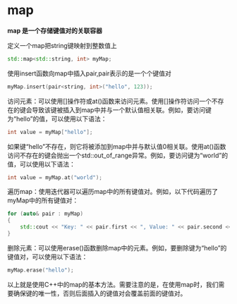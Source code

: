 # map
**map 是一个存储键值对的关联容器**

定义一个map把string键映射到整数值上
```cpp
std::map<std::string, int> myMap;
```
使用insert函数向map中插入pair,pair表示的是一个个键值对
```cpp
myMap.insert(pair<string, int>("hello", 123));
```
访问元素：可以使用[]操作符或at()函数来访问元素。使用[]操作符访问一个不存在的键会导致该键被插入到map中并与一个默认值相关联。例如，要访问键为“hello”的值，可以使用以下语法：
```cpp
int value = myMap["hello"];
```
如果键“hello”不存在，则它将被添加到map中并与默认值0相关联。使用at()函数访问不存在的键会抛出一个std::out_of_range异常。例如，要访问键为“world”的值，可以使用以下语法：
```cpp
int value = myMap.at("world");
```
遍历map：使用迭代器可以遍历map中的所有键值对。例如，以下代码遍历了myMap中的所有键值对：
```cpp
for (auto& pair : myMap)
{
    std::cout << "Key: " << pair.first << ", Value: " << pair.second << std::endl;
}
```
删除元素：可以使用erase()函数删除map中的元素。例如，要删除键为“hello”的键值对，可以使用以下语法：
```cpp
myMap.erase("hello");
```
以上就是使用C++中的map的基本方法。需要注意的是，在使用map时，我们需要确保键的唯一性，否则后面插入的键值对会覆盖前面的键值对。